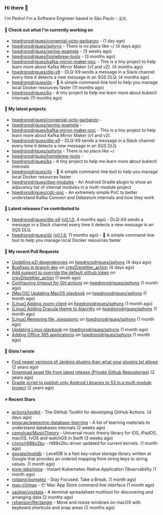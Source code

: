 ### Hi there 👋

I'm Pedro! I'm a Software Engineer based in São Paulo - 🇧🇷.

#### 👷 Check out what I'm currently working on

- [hpedrorodrigues/congenial-octo-garbanzo](https://github.com/hpedrorodrigues/congenial-octo-garbanzo) -  (1 day ago)
- [hpedrorodrigues/sphynx](https://github.com/hpedrorodrigues/sphynx) - There is no place like ~/ (4 days ago)
- [hpedrorodrigues/spring-example](https://github.com/hpedrorodrigues/spring-example) -  (3 weeks ago)
- [hpedrorodrigues/homebrew-tools](https://github.com/hpedrorodrigues/homebrew-tools) -  (3 months ago)
- [hpedrorodrigues/kafka-mirror-maker-poc](https://github.com/hpedrorodrigues/kafka-mirror-maker-poc) - This is a tiny project to help learn more about Kafka Mirror Maker (v1 and v2). (4 months ago)
- [hpedrorodrigues/dlq-x9](https://github.com/hpedrorodrigues/dlq-x9) - DLQ-X9 sends a message in a Slack channel every time it detects a new message in an SQS DLQ. (4 months ago)
- [hpedrorodrigues/dx](https://github.com/hpedrorodrigues/dx) - :whale: A simple command-line tool to help you manage local Docker resources faster (11 months ago)
- [hpedrorodrigues/kx](https://github.com/hpedrorodrigues/kx) - A tiny project to help me learn more about kubectl internals (11 months ago)

#### 🌱 My latest projects

- [hpedrorodrigues/congenial-octo-garbanzo](https://github.com/hpedrorodrigues/congenial-octo-garbanzo) - 
- [hpedrorodrigues/spring-example](https://github.com/hpedrorodrigues/spring-example) - 
- [hpedrorodrigues/kafka-mirror-maker-poc](https://github.com/hpedrorodrigues/kafka-mirror-maker-poc) - This is a tiny project to help learn more about Kafka Mirror Maker (v1 and v2).
- [hpedrorodrigues/dlq-x9](https://github.com/hpedrorodrigues/dlq-x9) - DLQ-X9 sends a message in a Slack channel every time it detects a new message in an SQS DLQ.
- [hpedrorodrigues/sphynx](https://github.com/hpedrorodrigues/sphynx) - There is no place like ~/
- [hpedrorodrigues/homebrew-tools](https://github.com/hpedrorodrigues/homebrew-tools) - 
- [hpedrorodrigues/kx](https://github.com/hpedrorodrigues/kx) - A tiny project to help me learn more about kubectl internals
- [hpedrorodrigues/dx](https://github.com/hpedrorodrigues/dx) - :whale: A simple command-line tool to help you manage local Docker resources faster
- [hpedrorodrigues/dag-modules](https://github.com/hpedrorodrigues/dag-modules) - An Android Gradle plugin to show an adjacency list of internal modules in a multi-module project
- [hpedrorodrigues/cdc-poc](https://github.com/hpedrorodrigues/cdc-poc) - An extremely simple PoC to better understand Kafka Connect and Debezium internals and how they work

#### 🔭 Latest releases I've contributed to

- [hpedrorodrigues/dlq-x9](https://github.com/hpedrorodrigues/dlq-x9) ([v0.1.0](https://github.com/hpedrorodrigues/dlq-x9/releases/tag/v0.1.0), 4 months ago) - DLQ-X9 sends a message in a Slack channel every time it detects a new message in an SQS DLQ.
- [hpedrorodrigues/dx](https://github.com/hpedrorodrigues/dx) ([v0.1.6](https://github.com/hpedrorodrigues/dx/releases/tag/v0.1.6), 11 months ago) - :whale: A simple command-line tool to help you manage local Docker resources faster

#### 🔨 My recent Pull Requests

- [Updating p2i dependencies](https://github.com/hpedrorodrigues/sphynx/pull/128) on [hpedrorodrigues/sphynx](https://github.com/hpedrorodrigues/sphynx) (4 days ago)
- [Bugfixes in branch dev](https://github.com/creyD/prettier_action/pull/57) on [creyD/prettier_action](https://github.com/creyD/prettier_action) (4 days ago)
- [Add support to override the default github token](https://github.com/creyD/prettier_action/pull/56) on [creyD/prettier_action](https://github.com/creyD/prettier_action) (1 week ago)
- [Configuring timeout for GH actions](https://github.com/hpedrorodrigues/sphynx/pull/127) on [hpedrorodrigues/sphynx](https://github.com/hpedrorodrigues/sphynx) (1 month ago)
- [[MacOS] Updating MacOS playbook](https://github.com/hpedrorodrigues/sphynx/pull/126) on [hpedrorodrigues/sphynx](https://github.com/hpedrorodrigues/sphynx) (1 month ago)
- [[Linux] Adding zoom-client](https://github.com/hpedrorodrigues/sphynx/pull/125) on [hpedrorodrigues/sphynx](https://github.com/hpedrorodrigues/sphynx) (1 month ago)
- [[Linux] Adding Dracula theme to Alacritty](https://github.com/hpedrorodrigues/sphynx/pull/124) on [hpedrorodrigues/sphynx](https://github.com/hpedrorodrigues/sphynx) (1 month ago)
- [[Linux] Removing file .xsessionrc](https://github.com/hpedrorodrigues/sphynx/pull/123) on [hpedrorodrigues/sphynx](https://github.com/hpedrorodrigues/sphynx) (1 month ago)
- [Updating Linux playbook](https://github.com/hpedrorodrigues/sphynx/pull/122) on [hpedrorodrigues/sphynx](https://github.com/hpedrorodrigues/sphynx) (1 month ago)
- [Adding Office 365 applications](https://github.com/hpedrorodrigues/sphynx/pull/121) on [hpedrorodrigues/sphynx](https://github.com/hpedrorodrigues/sphynx) (1 month ago)

#### 📓 Gists I wrote

- [Find newer versions of Jenkins plugins than what your plugins.txt allows](https://gist.github.com/f2abb73459fe0d2e87ac62adaea9acd8) (2 years ago)
- [Download asset file from latest release (Private Github Repositories)](https://gist.github.com/e67080524548b1d8aef48ce2fe62e2f8) (2 years ago)
- [Gradle script to publish only Android Libraries to S3 in a multi module project](https://gist.github.com/7f7db78fe1c0dbfa972246b41eb74f70) (2 years ago)

#### ⭐ Recent Stars

- [actions/toolkit](https://github.com/actions/toolkit) - The GitHub ToolKit for developing GitHub Actions. (4 days ago)
- [pingcap/awesome-database-learning](https://github.com/pingcap/awesome-database-learning) - A list of learning materials to understand databases internals (2 weeks ago)
- [cemolcay/MusicTheory](https://github.com/cemolcay/MusicTheory) - Universal music theory library for iOS, iPadOS, macOS, tvOS and watchOS in Swift (3 weeks ago)
- [cilynx/rtl88x2bu](https://github.com/cilynx/rtl88x2bu) - rtl88x2bu driver updated for current kernels. (1 month ago)
- [google/leveldb](https://github.com/google/leveldb) - LevelDB is a fast key-value storage library written at Google that provides an ordered mapping from string keys to string values. (1 month ago)
- [pixie-labs/pixie](https://github.com/pixie-labs/pixie) - Instant Kubernetes-Native Application Observability (1 month ago)
- [roldanjr/pomatez](https://github.com/roldanjr/pomatez) - Stay Focused. Take a Break. (1 month ago)
- [mas-cli/mas](https://github.com/mas-cli/mas) - :package: Mac App Store command line interface (1 month ago)
- [saulpw/visidata](https://github.com/saulpw/visidata) - A terminal spreadsheet multitool for discovering and arranging data (2 months ago)
- [rxhanson/Rectangle](https://github.com/rxhanson/Rectangle) - Move and resize windows on macOS with keyboard shortcuts and snap areas (2 months ago)
